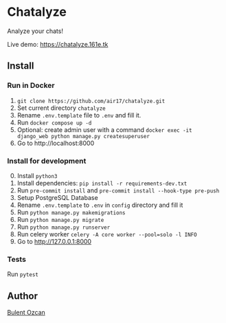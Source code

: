# Chatalyze

Analyze your chats!

Live demo: https://chatalyze.161e.tk

## Install

### Run in Docker

1. `git clone https://github.com/air17/chatalyze.git`
2. Set current directory `chatalyze`
3. Rename `.env.template` file to `.env` and fill it.
4. Run `docker compose up -d`
5. Optional: create admin user with a command `docker exec -it django_web python manage.py createsuperuser`
6. Go to http://localhost:8000

### Install for development

0. Install `python3`
1. Install dependencies: `pip install -r requirements-dev.txt`
2. Run `pre-commit install` and `pre-commit install --hook-type pre-push`
3. Setup PostgreSQL Database
4. Rename `.env.template` to `.env` in `config` directory and fill it
5. Run `python manage.py makemigrations`
6. Run `python manage.py migrate`
7. Run `python manage.py runserver`
8. Run celery worker `celery -A core worker --pool=solo -l INFO`
9. Go to http://127.0.0.1:8000

### Tests
Run `pytest`

## Author

[Bulent Ozcan](https://github.com/air17)
